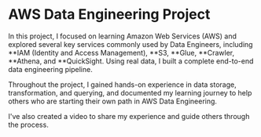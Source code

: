 # AWS Data Engineering Project

In this project, I focused on learning Amazon Web Services (AWS) and explored several key services commonly used by Data Engineers, including **IAM (Identity and Access Management), **S3, **Glue, **Crawler, **Athena, and **QuickSight. Using real data, I built a complete end-to-end data engineering pipeline.

Throughout the project, I gained hands-on experience in data storage, transformation, and querying, and documented my learning journey to help others who are starting their own path in AWS Data Engineering.

I've also created a video to share my experience and guide others through the process.
